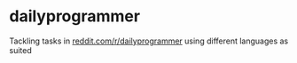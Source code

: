 # dailyprogrammer
Tackling tasks in [reddit.com/r/dailyprogrammer](https://www.reddit.com/r/dailyprogrammer/) using different languages as suited

